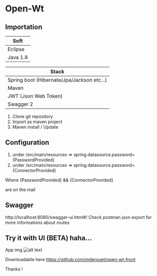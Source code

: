 # Open-Wt

## Importation

|  Soft |
| ------------- |
| Eclipse    |
| Java 1.8|

|  Stack |
| ------------- |
| Spring boot (Hibernate/Jpa/Jackson etc...)  |
| Maven |
| JWT (Json Web Token) |
| Swagger 2 |


1. Clone git repository
2. Import as maven project
3. Maven install / Update 

## Configuration

1. under /src/main/resources => spring.datasource.password={PasswordProvided}
2. under /src/main/resources => spring.datasource.password={ConnectorProvided}


Where {PasswordProvided} && {ConnectorProvided}

are on the mail

## Swagger

http://localhost:8080/swagger-ui.html#/
Check postman json export for more informations about routes

## Try it with UI (BETA) haha...

App img
![alt text][appimg]

[appimg]: https://image.noelshack.com/fichiers/2019/03/7/1548007901-capture-d-ecran-2019-01-20-a-18-58-50.png "App image"

Downloadable here
https://github.com/mderouet/open-wt-front

Thanks !
